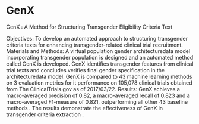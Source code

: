 # GenX

GenX : A Method for Structuring Transgender Eligibility Criteria Text 

Objectives: To develop an automated approach to structuring transgender criteria texts for enhancing transgender-related clinical trial recruitment.
Materials and Methods: A virtual population gender architecturedata model incorporating transgender population is designed and an automated method called GenX is developed. GenX identifies transgender features from clinical trial texts and concludes verifies final gender specification in the architecturedata model. GenX is compared to 43 machine learning methods on 3 evaluation metrics for it performance on 105,078 clinical trials obtained from The ClinicalTrials.gov as of 2017/03/22.
Results: GenX achieves a macro-averaged precision of 0.82, a macro-averaged recall of 0.823 and a macro-averaged F1-measure of 0.821, outperforming all other 43 baseline methods . The results demonstrate the effectiveness of GenX in transgender criteria extraction .


